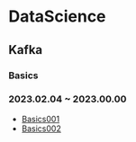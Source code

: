 # DataScience
## Kafka
### Basics
### 2023.02.04 ~ 2023.00.00
* [Basics001](https://github.com/injuk/TIL/blob/master/DataScience/Kafka/Basics/Basics001.md)
* [Basics002](https://github.com/injuk/TIL/blob/master/DataScience/Kafka/Basics/Basics002.md)